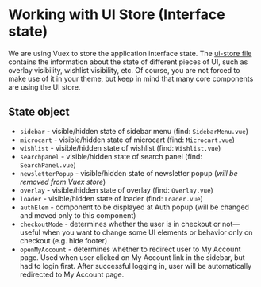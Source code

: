 # Working with UI Store (Interface state)

We are using Vuex to store the application interface state. The [ui-store file](https://github.com/DivanteLtd/vue-storefront/blob/master/core/store/modules/ui-store/index.ts) contains the information about the state of different pieces of UI, such as overlay visibility, wishlist visibility, etc. Of course, you are not forced to make use of it in your theme, but keep in mind that many core components are using the UI store.


## State object

- `sidebar` - visible/hidden state of sidebar menu (find: `SidebarMenu.vue`)
- `microcart` - visible/hidden state of microcart (find: `Microcart.vue`)
- `wishlist` - visible/hidden state of wishlist (find: `Wishlist.vue`)
- `searchpanel` - visible/hidden state of search panel (find: `SearchPanel.vue`)
- `newsletterPopup` - visible/hidden state of newsletter popup (_will be removed from Vuex store_)
- `overlay` - visible/hidden state of overlay (find: `Overlay.vue`)
- `loader` - visible/hidden state of loader (find: `Loader.vue`)
- `authElem` - component to be displayed at Auth popup (will be changed and moved only to this component)
- `checkoutMode` -  determines whether the user is in checkout or not—useful when you want to change some UI elements or behavior only on checkout (e.g. hide footer)
- `openMyAccount` - determines whether to redirect user to My Account page. Used when user clicked on My Account link in the sidebar, but had to login first. After successful logging in, user will be automatically redirected to My Account page.
